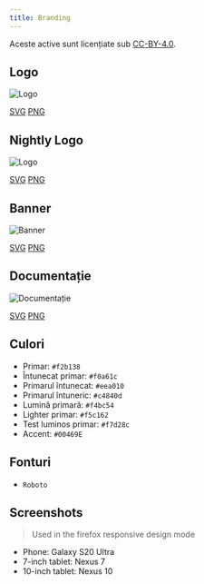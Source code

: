 ```yaml
---
title: Branding
---
```


Aceste active sunt licențiate sub [CC-BY-4.0](https://github.com/LinwoodDev/Butterfly/blob/develop/BRANDING_LICENSE).

## Logo

![Logo](/img/logo.svg)

[SVG](/img/logo.svg) [PNG](/img/logo.png)

## Nightly Logo

![Logo](/img/nightly.svg)

[SVG](/img/nightly.svg) [PNG](/img/nightly.png)

## Banner

![Banner](/img/banner.svg)

[SVG](/img/banner.svg) [PNG](/img/banner.png)

## Documentație

![Documentație](/img/docs.svg)

[SVG](/img/docs.svg) [PNG](/img/docs.png)

## Culori

* Primar: `#f2b138`
* Întunecat primar: `#f0a61c`
* Primarul întunecat: `#eea010`
* Primarul întuneric: `#c4840d`
* Lumină primară: `#f4bc54`
* Lighter primar: `#f5c162`
* Test luminos primar: `#f7d28c`
* Accent: `#00469E`

## Fonturi

* `Roboto`

## Screenshots

> Used in the firefox responsive design mode

* Phone: Galaxy S20 Ultra
* 7-inch tablet: Nexus 7
* 10-inch tablet: Nexus 10
